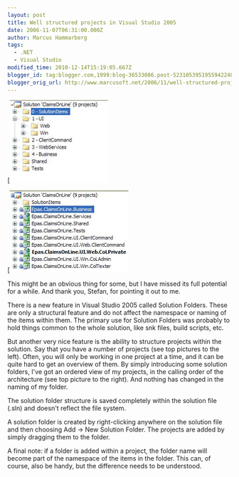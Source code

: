 ```yaml
---
layout: post
title: Well structured projects in Visual Studio 2005
date: 2006-11-07T06:31:00.000Z
author: Marcus Hammarberg
tags:
  - .NET
  - Visual Studio
modified_time: 2010-12-14T15:19:05.667Z
blogger_id: tag:blogger.com,1999:blog-36533086.post-5231053951955942248
blogger_orig_url: http://www.marcusoft.net/2006/11/well-structured-projects-in-visual.html
---
```


[![Project Structure Example 2](/img/project2.jpg)


[![Project Structure Example 1](/img/project1.jpg)

This might be an obvious thing for some, but I have missed its full potential for a while. And thank you, Stefan, for pointing it out to me.

There is a new feature in Visual Studio 2005 called Solution Folders. These are only a structural feature and do not affect the namespace or naming of the items within them. The primary use for Solution Folders was probably to hold things common to the whole solution, like snk files, build scripts, etc.

But another very nice feature is the ability to structure projects within the solution. Say that you have a number of projects (see top pictures to the left). Often, you will only be working in one project at a time, and it can be quite hard to get an overview of them. By simply introducing some solution folders, I've got an ordered view of my projects, in the calling order of the architecture (see top picture to the right). And nothing has changed in the naming of my folder.

The solution folder structure is saved completely within the solution file (.sln) and doesn't reflect the file system.

A solution folder is created by right-clicking anywhere on the solution file and then choosing Add → New Solution Folder. The projects are added by simply dragging them to the folder.

A final note: if a folder is added within a project, the folder name will become part of the namespace of the items in the folder. This can, of course, also be handy, but the difference needs to be understood.
